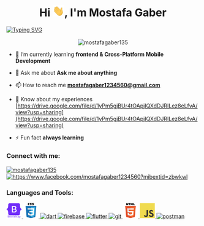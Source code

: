 <h1 align="center">Hi <img src="https://github.com/ABSphreak/ABSphreak/blob/master/gifs/Hi.gif" width="30px">, I'm Mostafa Gaber</h1>
<a href="https://git.io/typing-svg"><img src="https://readme-typing-svg.demolab.com?font=Crimson+Text&weight=700&pause=1000&color=64A4B1&center=true&vCenter=true&width=435&lines=Frontend+%26+Cross-Platform+Developer;Passionate+about+simple%2C+stunning+experiences;Building+apps+that+work+seamlessly+everywhere" alt="Typing SVG" /></a>


<p align="center"><img src="https://png.pngtree.com/png-vector/20231108/ourmid/pngtree-man-working-on-laptop-running-out-of-time-png-image_10448399.png" align = "center" alt="mostafagaber135"></p>


- 🌱 I’m currently learning **frontend & Cross-Platform Mobile Development**

- 💬 Ask me about **Ask me about anything**

- 📫 How to reach me **mostafagaber1234560@gmail.com**

- 📄 Know about my experiences [https://drive.google.com/file/d/1yPm5gjBUr4tOApjIQXdDJRILez8eLfvA/view?usp=sharing](https://drive.google.com/file/d/1yPm5gjBUr4tOApjIQXdDJRILez8eLfvA/view?usp=sharing)

- ⚡ Fun fact **always learning**

<h3 align="left">Connect with me:</h3>
<p align="left">
<a href="https://linkedin.com/in/mostafagaber135" target="blank"><img align="center" src="https://raw.githubusercontent.com/rahuldkjain/github-profile-readme-generator/master/src/images/icons/Social/linked-in-alt.svg" alt="mostafagaber135" height="30" width="40" /></a>
<a href="https://fb.com/https://www.facebook.com/mostafagaber1234560?mibextid=zbwkwl" target="blank"><img align="center" src="https://raw.githubusercontent.com/rahuldkjain/github-profile-readme-generator/master/src/images/icons/Social/facebook.svg" alt="https://www.facebook.com/mostafagaber1234560?mibextid=zbwkwl" height="30" width="40" /></a>
</p>
<h3 align="left">Languages and Tools:</h3>
<p align="left"> <a href="https://getbootstrap.com" target="_blank" rel="noreferrer"> <img src="https://raw.githubusercontent.com/devicons/devicon/master/icons/bootstrap/bootstrap-plain-wordmark.svg" alt="bootstrap" width="40" height="40"/> </a> <a href="https://www.w3schools.com/css/" target="_blank" rel="noreferrer"> <img src="https://raw.githubusercontent.com/devicons/devicon/master/icons/css3/css3-original-wordmark.svg" alt="css3" width="40" height="40"/> </a> <a href="https://dart.dev" target="_blank" rel="noreferrer"> <img src="https://www.vectorlogo.zone/logos/dartlang/dartlang-icon.svg" alt="dart" width="40" height="40"/> </a> <a href="https://firebase.google.com/" target="_blank" rel="noreferrer"> <img src="https://www.vectorlogo.zone/logos/firebase/firebase-icon.svg" alt="firebase" width="40" height="40"/> </a> <a href="https://flutter.dev" target="_blank" rel="noreferrer"> <img src="https://www.vectorlogo.zone/logos/flutterio/flutterio-icon.svg" alt="flutter" width="40" height="40"/> </a> <a href="https://git-scm.com/" target="_blank" rel="noreferrer"> <img src="https://www.vectorlogo.zone/logos/git-scm/git-scm-icon.svg" alt="git" width="40" height="40"/> </a> <a href="https://www.w3.org/html/" target="_blank" rel="noreferrer"> <img src="https://raw.githubusercontent.com/devicons/devicon/master/icons/html5/html5-original-wordmark.svg" alt="html5" width="40" height="40"/> </a> <a href="https://developer.mozilla.org/en-US/docs/Web/JavaScript" target="_blank" rel="noreferrer"> <img src="https://raw.githubusercontent.com/devicons/devicon/master/icons/javascript/javascript-original.svg" alt="javascript" width="40" height="40"/> </a> <a href="https://postman.com" target="_blank" rel="noreferrer"> <img src="https://www.vectorlogo.zone/logos/getpostman/getpostman-icon.svg" alt="postman" width="40" height="40"/> </a> </p>
